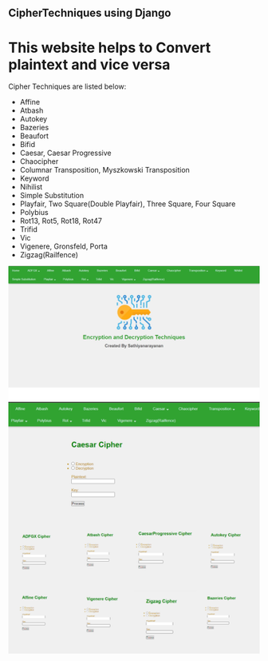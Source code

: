 ## CipherTechniques using Django

# This website helps to Convert plaintext and vice versa

Cipher Techniques are listed below:

- Affine
- Atbash
- Autokey
- Bazeries
- Beaufort
- Bifid
- Caesar, Caesar Progressive
- Chaocipher
- Columnar Transposition, Myszkowski Transposition
- Keyword
- Nihilist
- Simple Substitution
- Playfair, Two Square(Double Playfair), Three Square, Four Square
- Polybius
- Rot13, Rot5, Rot18, Rot47
- Trifid
- Vic
- Vigenere, Gronsfeld, Porta
- Zigzag(Railfence)

![Screenshots](\sources\Mainpage.jpg)
![Screenshots](\sources\cipherpage.jpg)
